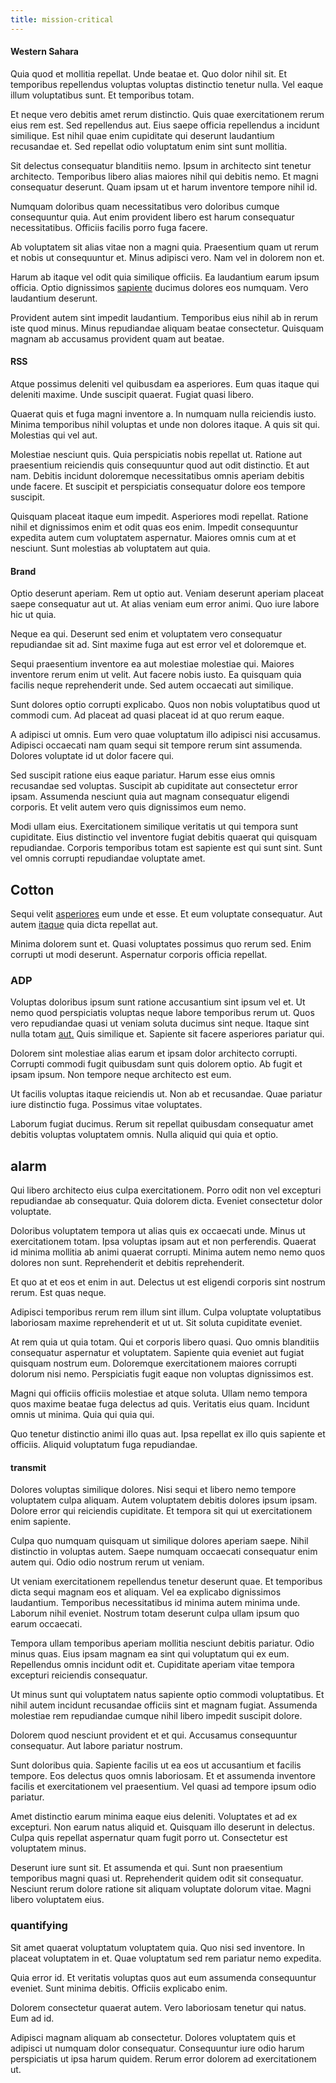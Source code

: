 ```yaml
---
title: mission-critical
---
```


#### Western Sahara

Quia quod et mollitia repellat. Unde beatae et. Quo dolor nihil sit. Et temporibus repellendus voluptas voluptas distinctio tenetur nulla. Vel eaque illum voluptatibus sunt. Et temporibus totam.

Et neque vero debitis amet rerum distinctio. Quis quae exercitationem rerum eius rem est. Sed repellendus aut. Eius saepe officia repellendus a incidunt similique. Est nihil quae enim cupiditate qui deserunt laudantium recusandae et. Sed repellat odio voluptatum enim sint sunt mollitia.

Sit delectus consequatur blanditiis nemo. Ipsum in architecto sint tenetur architecto. Temporibus libero alias maiores nihil qui debitis nemo. Et magni consequatur deserunt. Quam ipsam ut et harum inventore tempore nihil id.

Numquam doloribus quam necessitatibus vero doloribus cumque consequuntur quia. Aut enim provident libero est harum consequatur necessitatibus. Officiis facilis porro fuga facere.

Ab voluptatem sit alias vitae non a magni quia. Praesentium quam ut rerum et nobis ut consequuntur et. Minus adipisci vero. Nam vel in dolorem non et.

Harum ab itaque vel odit quia similique officiis. Ea laudantium earum ipsum officia. Optio dignissimos [sapiente](/facere/odit/licensed_granite_salad.md) ducimus dolores eos numquam. Vero laudantium deserunt.

Provident autem sint impedit laudantium. Temporibus eius nihil ab in rerum iste quod minus. Minus repudiandae aliquam beatae consectetur. Quisquam magnam ab accusamus provident quam aut beatae.

#### RSS

Atque possimus deleniti vel quibusdam ea asperiores. Eum quas itaque qui deleniti maxime. Unde suscipit quaerat. Fugiat quasi libero.

Quaerat quis et fuga magni inventore a. In numquam nulla reiciendis iusto. Minima temporibus nihil voluptas et unde non dolores itaque. A quis sit qui. Molestias qui vel aut.

Molestiae nesciunt quis. Quia perspiciatis nobis repellat ut. Ratione aut praesentium reiciendis quis consequuntur quod aut odit distinctio. Et aut nam. Debitis incidunt doloremque necessitatibus omnis aperiam debitis unde facere. Et suscipit et perspiciatis consequatur dolore eos tempore suscipit.

Quisquam placeat itaque eum impedit. Asperiores modi repellat. Ratione nihil et dignissimos enim et odit quas eos enim. Impedit consequuntur expedita autem cum voluptatem aspernatur. Maiores omnis cum at et nesciunt. Sunt molestias ab voluptatem aut quia.

#### Brand

Optio deserunt aperiam. Rem ut optio aut. Veniam deserunt aperiam placeat saepe consequatur aut ut. At alias veniam eum error animi. Quo iure labore hic ut quia.

Neque ea qui. Deserunt sed enim et voluptatem vero consequatur repudiandae sit ad. Sint maxime fuga aut est error vel et doloremque et.

Sequi praesentium inventore ea aut molestiae molestiae qui. Maiores inventore rerum enim ut velit. Aut facere nobis iusto. Ea quisquam quia facilis neque reprehenderit unde. Sed autem occaecati aut similique.

Sunt dolores optio corrupti explicabo. Quos non nobis voluptatibus quod ut commodi cum. Ad placeat ad quasi placeat id at quo rerum eaque.

A adipisci ut omnis. Eum vero quae voluptatum illo adipisci nisi accusamus. Adipisci occaecati nam quam sequi sit tempore rerum sint assumenda. Dolores voluptate id ut dolor facere qui.

Sed suscipit ratione eius eaque pariatur. Harum esse eius omnis recusandae sed voluptas. Suscipit ab cupiditate aut consectetur error ipsam. Assumenda nesciunt quia aut magnam consequatur eligendi corporis. Et velit autem vero quis dignissimos eum nemo.

Modi ullam eius. Exercitationem similique veritatis ut qui tempora sunt cupiditate. Eius distinctio vel inventore fugiat debitis quaerat qui quisquam repudiandae. Corporis temporibus totam est sapiente est qui sunt sint. Sunt vel omnis corrupti repudiandae voluptate amet.

## Cotton

Sequi velit [asperiores](/eos/velit/street_data_system_worthy.md) eum unde et esse. Et eum voluptate consequatur. Aut autem [itaque](/facere/eaque/principal.md) quia dicta repellat aut.

Minima dolorem sunt et. Quasi voluptates possimus quo rerum sed. Enim corrupti ut modi deserunt. Aspernatur corporis officia repellat.

### ADP

Voluptas doloribus ipsum sunt ratione accusantium sint ipsum vel et. Ut nemo quod perspiciatis voluptas neque labore temporibus rerum ut. Quos vero repudiandae quasi ut veniam soluta ducimus sint neque. Itaque sint nulla totam [aut.](/facere/temporibus/possimus/markets.md) Quis similique et. Sapiente sit facere asperiores pariatur qui.

Dolorem sint molestiae alias earum et ipsam dolor architecto corrupti. Corrupti commodi fugit quibusdam sunt quis dolorem optio. Ab fugit et ipsam ipsum. Non tempore neque architecto est eum.

Ut facilis voluptas itaque reiciendis ut. Non ab et recusandae. Quae pariatur iure distinctio fuga. Possimus vitae voluptates.

Laborum fugiat ducimus. Rerum sit repellat quibusdam consequatur amet debitis voluptas voluptatem omnis. Nulla aliquid qui quia et optio.

## alarm

Qui libero architecto eius culpa exercitationem. Porro odit non vel excepturi repudiandae ab consequatur. Quia dolorem dicta. Eveniet consectetur dolor voluptate.

Doloribus voluptatem tempora ut alias quis ex occaecati unde. Minus ut exercitationem totam. Ipsa voluptas ipsam aut et non perferendis. Quaerat id minima mollitia ab animi quaerat corrupti. Minima autem nemo nemo quos dolores non sunt. Reprehenderit et debitis reprehenderit.

Et quo at et eos et enim in aut. Delectus ut est eligendi corporis sint nostrum rerum. Est quas neque.

Adipisci temporibus rerum rem illum sint illum. Culpa voluptate voluptatibus laboriosam maxime reprehenderit et ut ut. Sit soluta cupiditate eveniet.

At rem quia ut quia totam. Qui et corporis libero quasi. Quo omnis blanditiis consequatur aspernatur et voluptatem. Sapiente quia eveniet aut fugiat quisquam nostrum eum. Doloremque exercitationem maiores corrupti dolorum nisi nemo. Perspiciatis fugit eaque non voluptas dignissimos est.

Magni qui officiis officiis molestiae et atque soluta. Ullam nemo tempora quos maxime beatae fuga delectus ad quis. Veritatis eius quam. Incidunt omnis ut minima. Quia qui quia qui.

Quo tenetur distinctio animi illo quas aut. Ipsa repellat ex illo quis sapiente et officiis. Aliquid voluptatum fuga repudiandae.

#### transmit

Dolores voluptas similique dolores. Nisi sequi et libero nemo tempore voluptatem culpa aliquam. Autem voluptatem debitis dolores ipsum ipsam. Dolore error qui reiciendis cupiditate. Et tempora sit qui ut exercitationem enim sapiente.

Culpa quo numquam quisquam ut similique dolores aperiam saepe. Nihil distinctio in voluptas autem. Saepe numquam occaecati consequatur enim autem qui. Odio odio nostrum rerum ut veniam.

Ut veniam exercitationem repellendus tenetur deserunt quae. Et temporibus dicta sequi magnam eos et aliquam. Vel ea explicabo dignissimos laudantium. Temporibus necessitatibus id minima autem minima unde. Laborum nihil eveniet. Nostrum totam deserunt culpa ullam ipsum quo earum occaecati.

Tempora ullam temporibus aperiam mollitia nesciunt debitis pariatur. Odio minus quas. Eius ipsam magnam ea sint qui voluptatum qui ex eum. Repellendus omnis incidunt odit et. Cupiditate aperiam vitae tempora excepturi reiciendis consequatur.

Ut minus sunt qui voluptatem natus sapiente optio commodi voluptatibus. Et nihil autem incidunt recusandae officiis sint et magnam fugiat. Assumenda molestiae rem repudiandae cumque nihil libero impedit suscipit dolore.

Dolorem quod nesciunt provident et et qui. Accusamus consequuntur consequatur. Aut labore pariatur nostrum.

Sunt doloribus quia. Sapiente facilis ut ea eos ut accusantium et facilis tempore. Eos delectus quos omnis laboriosam. Et et assumenda inventore facilis et exercitationem vel praesentium. Vel quasi ad tempore ipsum odio pariatur.

Amet distinctio earum minima eaque eius deleniti. Voluptates et ad ex excepturi. Non earum natus aliquid et. Quisquam illo deserunt in delectus. Culpa quis repellat aspernatur quam fugit porro ut. Consectetur est voluptatem minus.

Deserunt iure sunt sit. Et assumenda et qui. Sunt non praesentium temporibus magni quasi ut. Reprehenderit quidem odit sit consequatur. Nesciunt rerum dolore ratione sit aliquam voluptate dolorum vitae. Magni libero voluptatem eius.

### quantifying

Sit amet quaerat voluptatum voluptatem quia. Quo nisi sed inventore. In placeat voluptatem in et. Quae voluptatum sed rem pariatur nemo expedita.

Quia error id. Et veritatis voluptas quos aut eum assumenda consequuntur eveniet. Sunt minima debitis. Officiis explicabo enim.

Dolorem consectetur quaerat autem. Vero laboriosam tenetur qui natus. Eum ad id.

Adipisci magnam aliquam ab consectetur. Dolores voluptatem quis et adipisci ut numquam dolor consequatur. Consequuntur iure odio harum perspiciatis ut ipsa harum quidem. Rerum error dolorem ad exercitationem ut.
